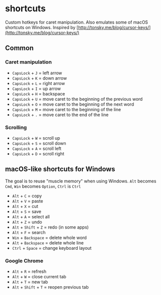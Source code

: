 # shortcuts
Custom hotkeys for caret manipulation. Also emulates some of macOS shortcuts on Windows. Inspired by [http://tonsky.me/blog/cursor-keys/](http://tonsky.me/blog/cursor-keys/)

## Common
### Caret manipulation
- `CapsLock` + `J` = left arrow
- `CapsLock` + `K` = down arrow
- `CapsLock` + `L` = right arrow
- `CapsLock` + `I` = up arrow
- `CapsLock` + `H` = backspace
- `CapsLock` + `U` = move caret to the beginning of the previous word
- `CapsLock` + `O` = move caret to the beginning of the next word
- `CapsLock` + `M` = move caret to the beginning of the line
- `CapsLock` + `.` = move caret to the end of the line

### Scrolling
- `CapsLock` + `W` = scroll up
- `CapsLock` + `S` = scroll down
- `CapsLock` + `A` = scroll left
- `CapsLock` + `D` = scroll right

## macOS-like shortcuts for Windows
The goal is to reuse "muscle memory" when using Windows. `Alt` becomes `Cmd`, `Win` becomes `Option`, `Ctrl` is `Ctrl`
- `Alt` + `C` = copy
- `Alt` + `V` = paste
- `Alt` + `X` = cut
- `Alt` + `S` = save
- `Alt` + `A` = select all
- `Alt` + `Z` = undo
- `Alt` + `Shift` + `Z` = redo (in some apps)
- `Alt` + `F` = search
- `Win` + `Backspace` = delete whole word
- `Alt` + `Backspace` = delete whole line
- `Ctrl` + `Space` = change keyboard layout

### Google Chrome
- `Alt` + `R` = refresh
- `Alt` + `W` = close current tab
- `Alt` + `T` = new tab
- `Alt` + `Shift` + `T` = reopen previous tab
